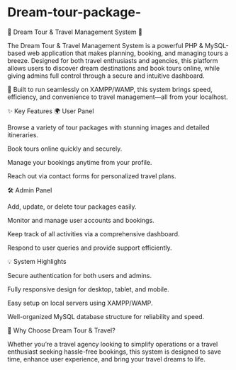 # Dream-tour-package-
🌟 Dream Tour & Travel Management System 🌟

The Dream Tour & Travel Management System is a powerful PHP & MySQL-based web application that makes planning, booking, and managing tours a breeze. Designed for both travel enthusiasts and agencies, this platform allows users to discover dream destinations and book tours online, while giving admins full control through a secure and intuitive dashboard.

🚀 Built to run seamlessly on XAMPP/WAMP, this system brings speed, efficiency, and convenience to travel management—all from your localhost.

✨ Key Features
🌍 User Panel

Browse a variety of tour packages with stunning images and detailed itineraries.

Book tours online quickly and securely.

Manage your bookings anytime from your profile.

Reach out via contact forms for personalized travel plans.

🛠️ Admin Panel

Add, update, or delete tour packages easily.

Monitor and manage user accounts and bookings.

Keep track of all activities via a comprehensive dashboard.

Respond to user queries and provide support efficiently.

💡 System Highlights

Secure authentication for both users and admins.

Fully responsive design for desktop, tablet, and mobile.

Easy setup on local servers using XAMPP/WAMP.

Well-organized MySQL database structure for reliability and speed.

🌟 Why Choose Dream Tour & Travel?

Whether you’re a travel agency looking to simplify operations or a travel enthusiast seeking hassle-free bookings, this system is designed to save time, enhance user experience, and bring your travel dreams to life.
